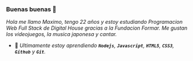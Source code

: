 ### Buenas buenas 👋

*Hola me llamo Maximo, tengo 22 años y estoy estudiando Programacion Web Full Stack de Digital House gracias a la Fundacion Formar.*
_Me gustan los videojuegos, la musica japonesa y cantar._
- 🌱 *Ultimamente estoy aprendiendo **`Nodejs`**, **`Javascript`**, **`HTML5`**, **`CSS3`**, **`Github`** y **`Git`**.*

<!--
**Moffuru-puff/moffuru-puff** is a ✨ _special_ ✨ repository because its `README.md` (this file) appears on your GitHub profile.

Here are some ideas to get you started:

- 🔭 I’m currently working on ...
- 🌱 I’m currently learning ...
- 👯 I’m looking to collaborate on ...
- 🤔 I’m looking for help with ...
- 💬 Ask me about ...
- 📫 How to reach me: ...
- 😄 Pronouns: ...
- ⚡ Fun fact: ...
-->

